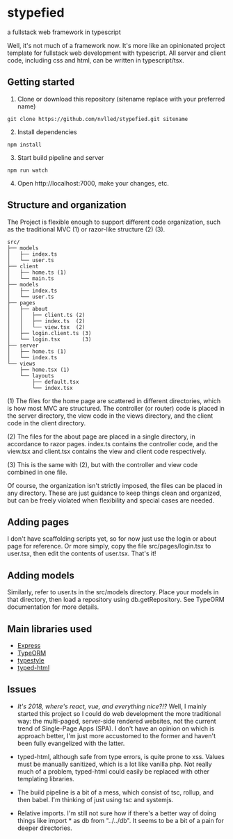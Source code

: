 # stypefied
a fullstack web framework in typescript

Well, it's not much of a framework now. It's more like an opinionated project template for fullstack web development with typescript. All server and client code, including css and html, can be written in typescript/tsx.

## Getting started
1. Clone or download this repository (sitename replace with your preferred name)
```
git clone https://github.com/nvlled/stypefied.git sitename
```
2. Install dependencies
```
npm install
```
3. Start build pipeline and server
```
npm run watch
```
4. Open http://localhost:7000, make your changes, etc.

## Structure and organization
The Project is flexible enough to support different code organization, such as the traditional MVC (1) or razor-like structure (2) (3).
```
src/
├── models
│   ├── index.ts
│   └── user.ts
├── client
│   ├── home.ts (1)
│   └── main.ts
├── models
│   ├── index.ts
│   └── user.ts
├── pages
│   ├── about
│   │   ├── client.ts (2)
│   │   ├── index.ts  (2)
│   │   └── view.tsx  (2)
│   ├── login.client.ts (3)
│   └── login.tsx       (3)
├── server
│   ├── home.ts (1)
│   └── index.ts
└── views
    ├── home.tsx (1)
    └── layouts
        ├── default.tsx
        └── index.tsx
```

(1) The files for the home page are scattered in different directories, which is how most MVC are structured. The controller (or router) code is placed in the server directory, the view code in the views directory, and the client code in the client directory.

(2) The files for the about page are placed in a single directory, in accordance to razor pages. index.ts contains the controller code, and the view.tsx and client.tsx contains the view and client code respectively.

(3) This is the same with (2), but with the controller and view code combined in one file.

Of course, the organization isn't strictly imposed, the files can be placed in any directory. These are just guidance to keep things clean and organized, but can be freely violated when flexibility and special cases are needed.

## Adding pages
I don't have scaffolding scripts yet, so for now just use the login or about page for reference.
Or more simply, copy the file src/pages/login.tsx to user.tsx, then edit the contents of user.tsx. That's it!

## Adding models
Similarly, refer to user.ts in the src/models directory. Place your models in that directory, then load
a repository using db.getRepository. See TypeORM documentation for more details.

## Main libraries used
- [Express](https://github.com/expressjs/express)
- [TypeORM](https://github.com/typeorm/typeorm)
- [typestyle](https://github.com/typestyle/typestyle)
- [typed-html](https://github.com/nicojs/typed-html)

## Issues
- _It's 2018, where's react, vue, and everything nice?!?_ Well, I mainly started this project so I could do web development the more traditional way: the multi-paged, server-side rendered websites, not the current trend of Single-Page Apps (SPA). I don't have an opinion on which is approach better, I'm just more accustomed to the former and haven't been fully evangelized with the latter.

- typed-html, although safe from type errors, is quite prone to xss. Values must be manually sanitized, which is a lot like vanilla php. Not really much of a problem, typed-html could easily be replaced with other templating libraries.

- The build pipeline is a bit of a mess, which consist of tsc, rollup, and then babel. I'm thinking of just using tsc and systemjs.

- Relative imports. I'm still not sure how if there's a better way of doing things like import * as db from "../../db".
It seems to be a bit of a pain for deeper directories.
